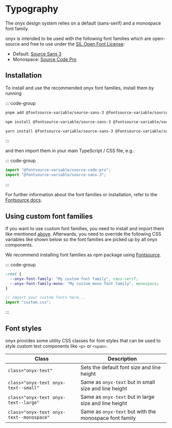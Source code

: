 # Typography

The onyx design system relies on a default (sans-serif) and a monospace font family.

onyx is intended to be used with the following font families which are open-source
and free to use under the [SIL Open Font License](https://en.wikipedia.org/wiki/SIL_Open_Font_License):

- Default: [Source Sans 3](https://fontsource.org/fonts/source-sans-3)
- Monospace: [Source Code Pro](https://fontsource.org/fonts/source-code-pro)

## Installation

To install and use the recommended onyx font families, install them by running

::: code-group

```sh [pnpm]
pnpm add @fontsource-variable/source-sans-3 @fontsource-variable/source-code-pro
```

```sh [npm]
npm install @fontsource-variable/source-sans-3 @fontsource-variable/source-code-pro
```

```sh [yarn]
yarn install @fontsource-variable/source-sans-3 @fontsource-variable/source-code-pro
```

:::

and then import them in your main TypeScript / CSS file, e.g.:

::: code-group

```ts [main.ts]
import "@fontsource-variable/source-code-pro";
import "@fontsource-variable/source-sans-3";
```

:::

For further information about the font families or installation, refer to the [Fontsource docs](https://fontsource.org).

## Using custom font families

If you want to use custom font families, you need to install and import them like mentioned [above](#installation).
Afterwards, you need to override the following CSS variables like shown below so the font families are picked up by all onyx components.

We recommend installing font families as npm package using [Fontsource](https://fontsource.org).

::: code-group

```css [custom.css]
:root {
  --onyx-font-family: "My custom font family", sans-serif;
  --onyx-font-family-mono: "My custom mono font family", monospace;
}
```

```ts [main.ts]
// import your custom fonts here...
import "custom.css";
```

:::

## Font styles

onyx provides some utility CSS classes for font styles that can be used to style custom text components like `<p>` or `<span>`.

| Class                                    | Description                                            |
| ---------------------------------------- | ------------------------------------------------------ |
| `class="onyx-text"`                      | Sets the default font size and line height             |
| `class="onyx-text onyx-text--small"`     | Same as `onyx-text` but in small size and line height  |
| `class="onyx-text onyx-text--large"`     | Same as `onyx-text` but in large size and line height  |
| `class="onyx-text onyx-text--monospace"` | Same as `onyx-text` but with the monospace font family |
